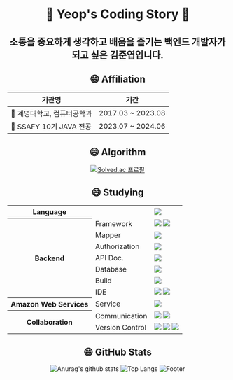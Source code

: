 <div align="center">
<!-- pip install -r requirements.txt
uvicorn main:app --reload -->


# 🌱 Yeop's Coding Story 🌱

## 소통을 중요하게 생각하고 배움을 즐기는 백엔드 개발자가 되고 싶은 김준엽입니다.

## 😄 Affiliation


| 기관명              | 기간                |
|------------------|-------------------|
| 🏫 계명대학교, 컴퓨터공학과 | 2017.03 ~ 2023.08 |
| 🏫 SSAFY 10기 JAVA 전공 | 2023.07 ~ 2024.06 |


## 😄 Algorithm
[![Solved.ac
프로필](http://mazassumnida.wtf/api/v2/generate_badge?boj=jy981025)](https://solved.ac/jy981025)


## 😄 Studying

<table>
<tr>
        <th>Language</th>
        <td></td>
        <td colspan="1">
            <img src="https://img.shields.io/badge/Java-007396?style=flat&logo=Conda-Forge&logoColor=white" />
        </td>
    </tr>
    <tr>
        <th rowspan="7">Backend</th>
        <td>Framework</td>
        <td>
            <img src="https://img.shields.io/badge/Spring-6DB33F?style=default&logo=Spring&logoColor=white"/>
            <img src="https://img.shields.io/badge/Spring Boot-6DB33F?style=default&logo=Spring Boot&logoColor=white"/>
        </td>
    </tr>
	<tr>
        <td>Mapper</td>
        <td>
            <img src="https://img.shields.io/badge/MyBatis-000000?style=default&logo=Querydsl&logoColor=white"/>
        </td>
    </tr>
    <tr>
        <td>Authorization</td>
        <td>
            <img src="https://img.shields.io/badge/OAuth2-EB5424?style=default&logo=Oauth2&logoColor=white"/>
        </td>
    </tr>
    <tr>
        <td>API Doc.</td>
        <td>
            <img src="https://img.shields.io/badge/Swagger-85EA2D?style=default&logo=Swagger&logoColor=white"/>    
        </td>
    </tr>
    <tr>
        <td>Database</td>
        <td>
            <img src="https://img.shields.io/badge/mysql-4479A1?style=flat&logo=MySQL&logoColor=white" />
        </td>
    </tr>
	<tr>
        <td>Build</td>
        <td>
            <img src="https://img.shields.io/badge/Gradle-02303A?style=default&logo=Gradle&logoColor=white"/>
        </td>
	</tr>
	<tr>
        <td>IDE</td>
        <td>
            <img src="https://img.shields.io/badge/IntelliJ IDEA-000000?style=default&logo=IntelliJ IDEA&logoColor=white"/>
            <img src="https://img.shields.io/badge/Spring Tool Suite-6DB33F?style=default&logo=spring&logoColor=white"/>
        </td>
	</tr>
	<tr>
	<tr>
        <th>Amazon Web Services</th>
        <td>Service</td>
        <td rowspan="1">
            <img src="https://img.shields.io/badge/S3-569A31?style=default&logo=Amazon S3&logoColor=white"/>
        </td>
    </tr>
<tr>
        <th rowspan="2">Collaboration</th>
        <td>Communication</td>
        <td>
            <img src="https://img.shields.io/badge/Mattermost-0058CC?style=default&logo=Mattermost&logoColor=white"/>
            <img src="https://img.shields.io/badge/Jira-0052CC?style=default&logo=Jira&logoColor=white"/>
        </td>
    </tr>
	<tr>
        <td>Version Control</td>
        <td>
            <img src="https://img.shields.io/badge/Git-F05032?style=default&logo=Git&logoColor=white"/>
            <img src="https://img.shields.io/badge/GitHub-181717?style=default&logo=GitHub&logoColor=white"/>
            <img src="https://img.shields.io/badge/GitLab-FC6D26?style=default&logo=GitLab&logoColor=white"/>
        </td>
    </tr>
</table>



[//]: # (⌨️ LANGUAGE)

[//]: # (<br>)

[//]: # (<img src="https://img.shields.io/badge/Java-007396?style=flat&logo=Conda-Forge&logoColor=white" />)

[//]: # (<img src="https://img.shields.io/badge/JavaScript-F7DF1E?style=flat&logo=JavaScript&logoColor=white" />)

[//]: # ()
[//]: # (⌨️ FRONT-END)

[//]: # (<br>)

[//]: # (<img src="https://img.shields.io/badge/HTML5-E34F26?style=flat&logo=HTML5&logoColor=white" />)

[//]: # (<img src="https://img.shields.io/badge/CSS3-1572B6?style=flat&logo=CSS3&logoColor=white" />)

[//]: # (<img src="https://img.shields.io/badge/Bootstrap-7952B3?style=flat&logo=Bootstrap&logoColor=white" />)

[//]: # (<img src="https://img.shields.io/badge/Vue.js-4FC08D?style=flat&logo=Vue.js&logoColor=white"/>)

[//]: # (<img src="https://img.shields.io/badge/React-61DAFB?style=flat&logo=React&logoColor=white"/>)

[//]: # ()
[//]: # (⌨️ BACK-END)

[//]: # (<br>)

[//]: # (<img src="https://img.shields.io/badge/Spring-6DB33F?style=flat&logo=Spring&logoColor=white" />)

[//]: # (<img src="https://img.shields.io/badge/SpringBoot-6DB33F?style=flat&logo=Springboot&logoColor=white"/>)

[//]: # (<img src="https://img.shields.io/badge/JPA-6DB33F?style=flat&logo=Springboot&logoColor=white"/>)

[//]: # ()
[//]: # (⌨️ DATABASE)

[//]: # (<br>)

[//]: # (<img src="https://img.shields.io/badge/mysql-4479A1?style=flat&logo=MySQL&logoColor=white" />)

## 😄 GitHub Stats

[//]: # ([![Anurag's GitHub stats]&#40;https://github-readme-stats.vercel.app/api?username=junyeop1322&#41;]&#40;https://github.com/junyeop1322/github-readme-stats&#41;)
![Anurag's github stats](https://github-readme-stats.vercel.app/api?username=junyeop1322&show_icons=true&theme=tokyonight)
![Top Langs](https://github-readme-stats.vercel.app/api/top-langs/?username=junyeop1322&layout=compact&theme=tokyonight)
![Footer](https://capsule-render.vercel.app/api?type=waving&color=5FCC29&height=200&section=footer)

<!--
**junyeop1322/junyeop1322** is a ✨ _special_ ✨ repository because its `README.md` (this file) appears on your GitHub profile.

Here are some ideas to get you started:

- 🔭 I’m currently working on ...
- 🌱 I’m currently learning ...
- 👯 I’m looking to collaborate on ...
- 🤔 I’m looking for help with ...
- 💬 Ask me about ...
- 📫 How to reach me: ...
- 😄 Pronouns: ...
- ⚡ Fun fact: ...
-->

</div>
